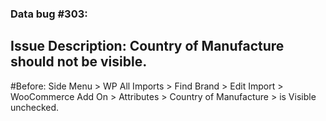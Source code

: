 ### Data bug #303:
## Issue Description: Country of Manufacture should not be visible.

#Before: 
Side Menu > WP All Imports > Find Brand > Edit Import > WooCommerce Add On > Attributes > Country of Manufacture  > is Visible unchecked.
